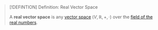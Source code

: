 >[!DEFINTION] Definition: Real Vector Space
>
>A **real vector space** is any [vector space](Vector%20Spaces/Vector%20Space.md) $(V,\mathbb{R},+,\cdot)$ over the [field of the real numbers](../../Fields/The%20Field%20of%20the%20Real%20Numbers.md).
>